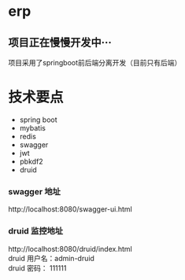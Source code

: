 # erp

## 项目正在慢慢开发中···

项目采用了springboot前后端分离开发（目前只有后端）


# 技术要点

* spring boot 
* mybatis
* redis
* swagger
* jwt
* pbkdf2
* druid

### swagger 地址
http://localhost:8080/swagger-ui.html

### druid 监控地址
http://localhost:8080/druid/index.html <br>
druid 用户名：admin-druid   <br>
druid 密码： 111111